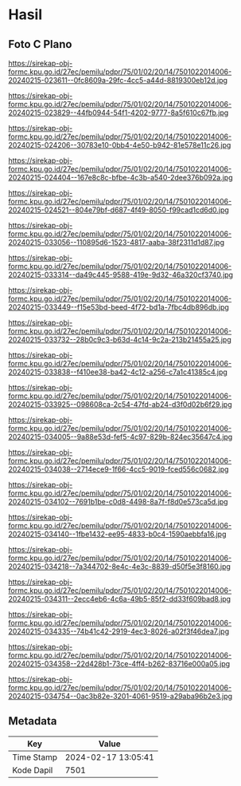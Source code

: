 # Hasil

## Foto C Plano

https://sirekap-obj-formc.kpu.go.id/27ec/pemilu/pdpr/75/01/02/20/14/7501022014006-20240215-023611--0fc8609a-29fc-4cc5-a44d-8819300eb12d.jpg

https://sirekap-obj-formc.kpu.go.id/27ec/pemilu/pdpr/75/01/02/20/14/7501022014006-20240215-023829--44fb0944-54f1-4202-9777-8a5f610c67fb.jpg

https://sirekap-obj-formc.kpu.go.id/27ec/pemilu/pdpr/75/01/02/20/14/7501022014006-20240215-024206--30783e10-0bb4-4e50-b942-81e578e11c26.jpg

https://sirekap-obj-formc.kpu.go.id/27ec/pemilu/pdpr/75/01/02/20/14/7501022014006-20240215-024404--167e8c8c-bfbe-4c3b-a540-2dee376b092a.jpg

https://sirekap-obj-formc.kpu.go.id/27ec/pemilu/pdpr/75/01/02/20/14/7501022014006-20240215-024521--804e79bf-d687-4f49-8050-f99cad1cd6d0.jpg

https://sirekap-obj-formc.kpu.go.id/27ec/pemilu/pdpr/75/01/02/20/14/7501022014006-20240215-033056--110895d6-1523-4817-aaba-38f2311d1d87.jpg

https://sirekap-obj-formc.kpu.go.id/27ec/pemilu/pdpr/75/01/02/20/14/7501022014006-20240215-033314--da49c445-9588-419e-9d32-46a320cf3740.jpg

https://sirekap-obj-formc.kpu.go.id/27ec/pemilu/pdpr/75/01/02/20/14/7501022014006-20240215-033449--f15e53bd-beed-4f72-bd1a-7fbc4db896db.jpg

https://sirekap-obj-formc.kpu.go.id/27ec/pemilu/pdpr/75/01/02/20/14/7501022014006-20240215-033732--28b0c9c3-b63d-4c14-9c2a-213b21455a25.jpg

https://sirekap-obj-formc.kpu.go.id/27ec/pemilu/pdpr/75/01/02/20/14/7501022014006-20240215-033838--f410ee38-ba42-4c12-a256-c7a1c41385c4.jpg

https://sirekap-obj-formc.kpu.go.id/27ec/pemilu/pdpr/75/01/02/20/14/7501022014006-20240215-033925--098608ca-2c54-47fd-ab24-d3f0d02b6f29.jpg

https://sirekap-obj-formc.kpu.go.id/27ec/pemilu/pdpr/75/01/02/20/14/7501022014006-20240215-034005--9a88e53d-fef5-4c97-829b-824ec35647c4.jpg

https://sirekap-obj-formc.kpu.go.id/27ec/pemilu/pdpr/75/01/02/20/14/7501022014006-20240215-034038--2714ece9-1f66-4cc5-9019-fced556c0682.jpg

https://sirekap-obj-formc.kpu.go.id/27ec/pemilu/pdpr/75/01/02/20/14/7501022014006-20240215-034102--7691b1be-c0d8-4498-8a7f-f8d0e573ca5d.jpg

https://sirekap-obj-formc.kpu.go.id/27ec/pemilu/pdpr/75/01/02/20/14/7501022014006-20240215-034140--1fbe1432-ee95-4833-b0c4-1590aebbfa16.jpg

https://sirekap-obj-formc.kpu.go.id/27ec/pemilu/pdpr/75/01/02/20/14/7501022014006-20240215-034218--7a344702-8e4c-4e3c-8839-d50f5e3f8160.jpg

https://sirekap-obj-formc.kpu.go.id/27ec/pemilu/pdpr/75/01/02/20/14/7501022014006-20240215-034311--2ecc4eb6-4c6a-49b5-85f2-dd33f609bad8.jpg

https://sirekap-obj-formc.kpu.go.id/27ec/pemilu/pdpr/75/01/02/20/14/7501022014006-20240215-034335--74b41c42-2919-4ec3-8026-a02f3f46dea7.jpg

https://sirekap-obj-formc.kpu.go.id/27ec/pemilu/pdpr/75/01/02/20/14/7501022014006-20240215-034358--22d428b1-73ce-4ff4-b262-83716e000a05.jpg

https://sirekap-obj-formc.kpu.go.id/27ec/pemilu/pdpr/75/01/02/20/14/7501022014006-20240215-034754--0ac3b82e-3201-4061-9519-a29aba96b2e3.jpg


## Metadata

| Key        | Value               |
| ---------- | ------------------- |
| Time Stamp | 2024-02-17 13:05:41 |
| Kode Dapil | 7501                |




